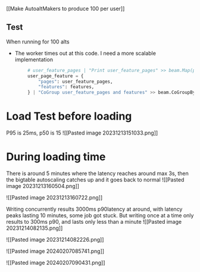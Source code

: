 [[Make AutoaltMakers to produce 100 per user]]

## Test
When running for 100 alts
* The worker times out at this code. I need a more scalable implementation
```python
        # user_feature_pages | "Print user_feature_pages" >> beam.Map(print)
        user_page_feature = {
            "pages": user_feature_pages,
            "features": features,
        } | "CoGroup user_feature_pages and features" >> beam.CoGroupByKey()

```

# Load Test before loading
P95 is 25ms, p50 is 15
![[Pasted image 20231213151033.png]]

# During loading time
 There is around 5 minutes where the latency reaches around max 3s, then the bigtable autoscaling catches up and it goes back to normal
![[Pasted image 20231213160504.png]]

![[Pasted image 20231213160722.png]]


Writing concurrently results 3000ms p90latency at around, with latency peaks lasting 10 minutes, some job got stuck. But writing once at a time only results to 300ms p90, and lasts only less than a minute
![[Pasted image 20231214082135.png]]

![[Pasted image 20231214082226.png]]


![[Pasted image 20240207085741.png]]


![[Pasted image 20240207090431.png]]
